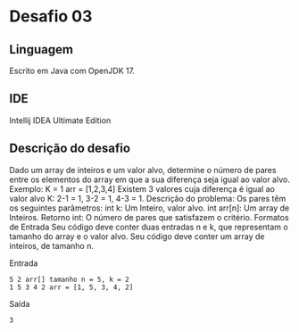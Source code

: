 # Desafio 03

## Linguagem

Escrito em Java com OpenJDK 17.

## IDE

Intellij IDEA Ultimate Edition

## Descrição do desafio

Dado um array de inteiros e um valor alvo, determine o número de pares entre os elementos
do array em que a sua diferença seja igual ao valor alvo.
Exemplo:
K = 1
arr = [1,2,3,4]
Existem 3 valores cuja diferença é igual ao valor alvo K: 2-1 = 1, 3-2 = 1, 4-3 = 1.
Descrição do problema:
Os pares têm os seguintes parâmetros:
int k: Um Inteiro, valor alvo.
int arr[n]: Um array de Inteiros.
Retorno
int: O número de pares que satisfazem o critério.
Formatos de Entrada
Seu código deve conter duas entradas n e k, que representam o tamanho do array e o valor
alvo.
Seu código deve conter um array de inteiros, de tamanho n.

Entrada
```
5 2 arr[] tamanho n = 5, k = 2
1 5 3 4 2 arr = [1, 5, 3, 4, 2]
```

Saída
```
3
```
